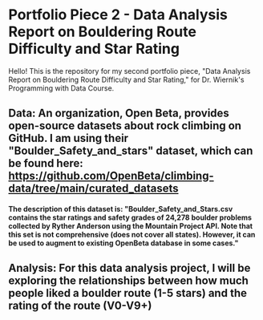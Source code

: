 # Portfolio Piece 2 - Data Analysis Report on Bouldering Route Difficulty and Star Rating

Hello! This is the repository for my second portfolio piece, "Data Analysis Report on Bouldering Route Difficulty and Star Rating," for Dr. Wiernik's Programming with Data Course. 

## Data: An organization, Open Beta, provides open-source datasets about rock climbing on GitHub. I am using their "Boulder_Safety_and_stars" dataset, which can be found here: https://github.com/OpenBeta/climbing-data/tree/main/curated_datasets

  #### The description of this dataset is: "Boulder_Safety_and_Stars.csv contains the star ratings and safety grades of 24,278 boulder problems collected by Ryther     Anderson using the Mountain Project API. Note that this set is not comprehensive (does not cover all states). However, it can be used to augment to existing OpenBeta database in some cases."

## Analysis: For this data analysis project, I will be exploring the relationships between how much people liked a boulder route (1-5 stars) and the rating of the route (V0-V9+)
